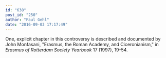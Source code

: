 ```yaml
---
id: "638"
post_id: "250"
author: "Paul Gehl"
date: "2016-09-03 17:17:49"
---
```

One, explicit chapter in this controversy is described and documented by John Monfasani, "Erasmus, the Roman Academy, and Ciceronianism," in <em>Erasmus of Rotterdam Society Yearbook</em> 17 (1997), 19-54.

